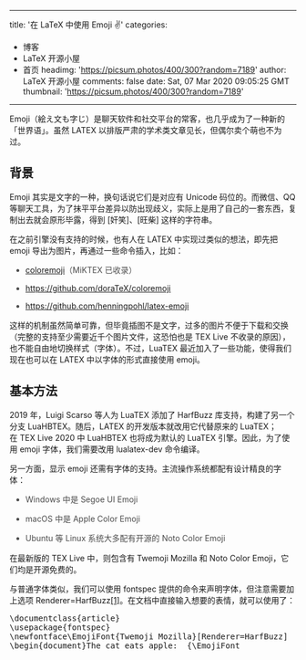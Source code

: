 
---
title: '在 LaTeX 中使用 Emoji ✌️'
categories: 
 - 博客
 - LaTeX 开源小屋
 - 首页
headimg: 'https://picsum.photos/400/300?random=7189'
author: LaTeX 开源小屋
comments: false
date: Sat, 07 Mar 2020 09:05:25 GMT
thumbnail: 'https://picsum.photos/400/300?random=7189'
---

<div>   
<p>
                                                        </p><p>Emoji（絵え文も字じ）是聊天软件和社交平台的常客，也几乎成为了一种新的「世界语」。虽然 LATEX 以排版严肃的学术类文章见长，但偶尔卖个萌也不为过。</p><h2>背景<a href="https://stone-zeng.github.io//2020-02-28-latex-emoji/#%E8%83%8C%E6%99%AF"></a></h2><p>Emoji 其实是文字的一种，换句话说它们是对应有 Unicode 码位的。而微信、QQ 等聊天工具，为了抹平平台差异以防出现歧义，实际上是用了自己的一套东西，复制出去就会原形毕露，得到 [奸笑]、[旺柴] 这样的字符串。</p><p>在之前引擎没有支持的时候，也有人在 LATEX 中实现过类似的想法，即先把 emoji 导出为图片，再通过一些命令插入，比如：</p><ul style="margin-bottom: 15px;margin-left: 2em;padding: 0px;color: rgb(76, 76, 76);font-family: Inter, 'Source Han Sans SC', 'Noto Sans CJK SC', source-han-sans-cjk-sc, sans-serif;white-space: normal;background-color: rgb(253, 253, 253)" class=" list-paddingleft-2"><li><p><a href="https://ctan.org/pkg/coloremoji">coloremoji</a>（MiK­TEX 已收录）</p></li><li><p><a href="https://github.com/doraTeX/coloremoji">https://github.com/doraTeX/coloremoji</a></p></li><li><p><a href="https://github.com/henningpohl/latex-emoji">https://github.com/henningpohl/latex-emoji</a></p></li></ul><p>这样的机制虽然简单可靠，但毕竟插图不是文字，过多的图片不便于下载和交换（完整的支持至少需要近千个图片文件，这恐怕也是 TEX Live 不收录的原因），也不能自由地切换样式（字体）。不过，Lua­TEX 最近加入了一些功能，使得我们现在也可以在 LATEX 中以字体的形式直接使用 emoji。</p><h2>基本方法<a href="https://stone-zeng.github.io//2020-02-28-latex-emoji/#%E5%9F%BA%E6%9C%AC%E6%96%B9%E6%B3%95"></a></h2><p>2019 年，Luigi Scarso 等人为 Lua­TEX 添加了 HarfBuzz 库支持，构建了另一个分支 LuaHB­TEX。随后，LATEX 的开发版本就改用它代替原来的 Lua­TEX；在 TEX Live 2020 中 LuaHB­TEX 也将成为默认的 Lua­TEX 引擎。因此，为了使用 emoji 字体，我们需要改用 lualatex-dev 命令编译。</p><p>另一方面，显示 emoji 还需有字体的支持。主流操作系统都配有设计精良的字体：</p><ul style="margin-bottom: 15px;margin-left: 2em;padding: 0px;color: rgb(76, 76, 76);font-family: Inter, 'Source Han Sans SC', 'Noto Sans CJK SC', source-han-sans-cjk-sc, sans-serif;white-space: normal;background-color: rgb(253, 253, 253)" class=" list-paddingleft-2"><li><p>Windows 中是 Segoe UI Emoji</p></li><li><p>macOS 中是 Apple Color Emoji</p></li><li><p>Ubuntu 等 Linux 系统大多配有开源的 Noto Color Emoji</p></li></ul><p>在最新版的 TEX Live 中，则包含有 Twemoji Mozilla 和 Noto Color Emoji，它们均是开源免费的。</p><p>与普通字体类似，我们可以使用 fontspec 提供的命令来声明字体，但注意需要加上选项 Renderer=HarfBuzz<a href="https://stone-zeng.github.io//2020-02-28-latex-emoji/#fn:twemoji">[1]</a>。在文档中直接输入想要的表情，就可以使用了：</p><pre class="brush:bash;toolbar:false">\documentclass&#123;article&#125;
\usepackage&#123;fontspec&#125;
\newfontface\EmojiFont&#123;Twemoji Mozilla&#125;[Renderer=HarfBuzz]
\begin&#123;document&#125;The cat eats apple:  &#123;\EmojiFont</pre>                        <p></p>
                        <!-- E 正文 -->
                      
</div>
            